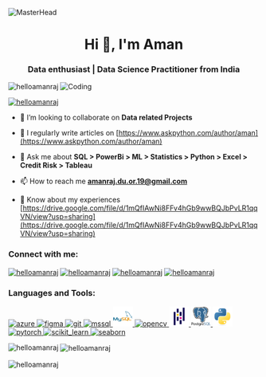 ![MasterHead](https://user-images.githubusercontent.com/74038190/240906093-9be4d344-6782-461a-b5a6-32a07bf7b34e.gif)
<h1 align="center">Hi 👋, I'm Aman</h1>
<h3 align="center">Data enthusiast | Data Science Practitioner from India</h3>
<img align="right" alt="Coding" width="400" src="https://camo.githubusercontent.com/c1dcb74cc1c1835b1d716f5051499a2814c683c806b15f04b0eba492863703e9/68747470733a2f2f63646e2e6472696262626c652e636f6d2f75736572732f3733303730332f73637265656e73686f74732f363538313234332f6176656e746f2e676966">

<p align="left"> <img src="https://komarev.com/ghpvc/?username=helloamanraj&label=Profile%20views&color=0e75b6&style=flat" alt="helloamanraj" /> </p>

<p align="left"> <a href="https://twitter.com/helloamanraj" target="blank"><img src="https://img.shields.io/twitter/follow/helloamanraj?logo=twitter&style=for-the-badge" alt="helloamanraj" /></a> </p>

- 👯 I’m looking to collaborate on **Data related Projects**

- 📝 I regularly write articles on [https://www.askpython.com/author/aman](https://www.askpython.com/author/aman)

- 💬 Ask me about **SQL > PowerBi > ML > Statistics > Python > Excel > Credit Risk > Tableau**

- 📫 How to reach me **amanraj.du.or.19@gmail.com**

- 📄 Know about my experiences [https://drive.google.com/file/d/1mQfIAwNi8FFv4hGb9wwBQJbPvLR1qqVN/view?usp=sharing](https://drive.google.com/file/d/1mQfIAwNi8FFv4hGb9wwBQJbPvLR1qqVN/view?usp=sharing)

<h3 align="left">Connect with me:</h3>
<p align="left">
<a href="https://twitter.com/helloamanraj" target="blank"><img align="center" src="https://raw.githubusercontent.com/rahuldkjain/github-profile-readme-generator/master/src/images/icons/Social/twitter.svg" alt="helloamanraj" height="30" width="40" /></a>
<a href="https://linkedin.com/in/helloamanraj" target="blank"><img align="center" src="https://raw.githubusercontent.com/rahuldkjain/github-profile-readme-generator/master/src/images/icons/Social/linked-in-alt.svg" alt="helloamanraj" height="30" width="40" /></a>
<a href="https://fb.com/helloamanraj" target="blank"><img align="center" src="https://raw.githubusercontent.com/rahuldkjain/github-profile-readme-generator/master/src/images/icons/Social/facebook.svg" alt="helloamanraj" height="30" width="40" /></a>
<a href="https://instagram.com/helloamanraj" target="blank"><img align="center" src="https://raw.githubusercontent.com/rahuldkjain/github-profile-readme-generator/master/src/images/icons/Social/instagram.svg" alt="helloamanraj" height="30" width="40" /></a>
</p>

<h3 align="left">Languages and Tools:</h3>
<p align="left"> <a href="https://azure.microsoft.com/en-in/" target="_blank" rel="noreferrer"> <img src="https://www.vectorlogo.zone/logos/microsoft_azure/microsoft_azure-icon.svg" alt="azure" width="40" height="40"/> </a> <a href="https://www.figma.com/" target="_blank" rel="noreferrer"> <img src="https://www.vectorlogo.zone/logos/figma/figma-icon.svg" alt="figma" width="40" height="40"/> </a> <a href="https://git-scm.com/" target="_blank" rel="noreferrer"> <img src="https://www.vectorlogo.zone/logos/git-scm/git-scm-icon.svg" alt="git" width="40" height="40"/> </a> <a href="https://www.microsoft.com/en-us/sql-server" target="_blank" rel="noreferrer"> <img src="https://www.svgrepo.com/show/303229/microsoft-sql-server-logo.svg" alt="mssql" width="40" height="40"/> </a> <a href="https://www.mysql.com/" target="_blank" rel="noreferrer"> <img src="https://raw.githubusercontent.com/devicons/devicon/master/icons/mysql/mysql-original-wordmark.svg" alt="mysql" width="40" height="40"/> </a> <a href="https://opencv.org/" target="_blank" rel="noreferrer"> <img src="https://www.vectorlogo.zone/logos/opencv/opencv-icon.svg" alt="opencv" width="40" height="40"/> </a> <a href="https://pandas.pydata.org/" target="_blank" rel="noreferrer"> <img src="https://raw.githubusercontent.com/devicons/devicon/2ae2a900d2f041da66e950e4d48052658d850630/icons/pandas/pandas-original.svg" alt="pandas" width="40" height="40"/> </a> <a href="https://www.postgresql.org" target="_blank" rel="noreferrer"> <img src="https://raw.githubusercontent.com/devicons/devicon/master/icons/postgresql/postgresql-original-wordmark.svg" alt="postgresql" width="40" height="40"/> </a> <a href="https://www.python.org" target="_blank" rel="noreferrer"> <img src="https://raw.githubusercontent.com/devicons/devicon/master/icons/python/python-original.svg" alt="python" width="40" height="40"/> </a> <a href="https://pytorch.org/" target="_blank" rel="noreferrer"> <img src="https://www.vectorlogo.zone/logos/pytorch/pytorch-icon.svg" alt="pytorch" width="40" height="40"/> </a> <a href="https://scikit-learn.org/" target="_blank" rel="noreferrer"> <img src="https://upload.wikimedia.org/wikipedia/commons/0/05/Scikit_learn_logo_small.svg" alt="scikit_learn" width="40" height="40"/> </a> <a href="https://seaborn.pydata.org/" target="_blank" rel="noreferrer"> <img src="https://seaborn.pydata.org/_images/logo-mark-lightbg.svg" alt="seaborn" width="40" height="40"/> </a> </p>

<p><img align="left" src="https://github-readme-stats.vercel.app/api/top-langs?username=helloamanraj&show_icons=true&locale=en&layout=compact" alt="helloamanraj" /></p>

<p>&nbsp;<img align="center" src="https://github-readme-stats.vercel.app/api?username=helloamanraj&show_icons=true&locale=en" alt="helloamanraj" /></p>

<p><img align="center" src="https://github-readme-streak-stats.herokuapp.com/?user=helloamanraj&" alt="helloamanraj" /></p>
